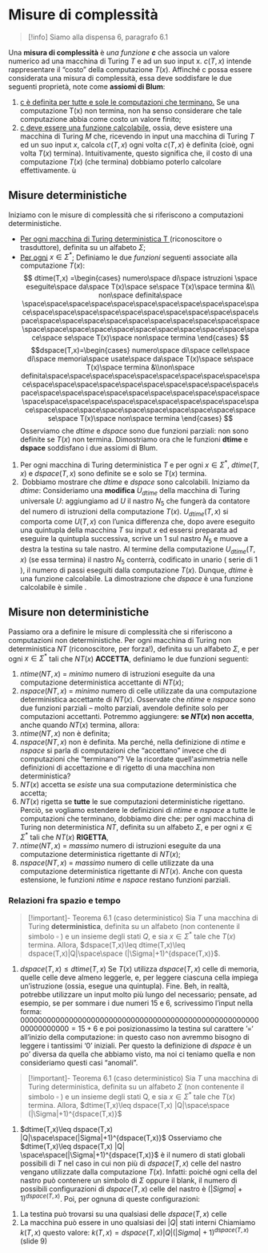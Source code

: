 # Misure di complessità
>[!info]
>Siamo alla dispensa 6, paragrafo 6.1

Una **misura di complessità** è *una funzione **c*** che associa un valore numerico ad una macchina di Turing $T$ e ad un suo input x.
$c(T,x)$ intende rappresentare il “costo” della computazione $T(x)$.
Affinché c possa essere considerata una misura di complessità, essa deve soddisfare le due seguenti proprietà, note come **assiomi di Blum**: 
1) <u>c è definita per tutte e sole le computazioni che terminano.</u> Se una computazione T(x) non termina, non ha senso considerare che tale computazione abbia come costo un valore finito; 
2) <u>c deve essere una funzione calcolabile</u>, ossia, deve esistere una macchina di Turing $M$ che, ricevendo in input una macchina di Turing $T$ ed un suo input $x$, calcola $c(T,x)$ ogni volta $c(T,x)$ è definita (cioè, ogni volta $T(x)$ termina). 
Intuitivamente, questo significa che, il costo di una computazione $T(x)$ (che termina) dobbiamo poterlo calcolare effettivamente. ù
## Misure deterministiche
Iniziamo con le misure di complessità che si riferiscono a computazioni deterministiche.
- <u>Per ogni macchina di Turing deterministica T </u> (riconoscitore o trasduttore), definita su un alfabeto $\Sigma$; 
- <u>Per ogni</u> $x\in\Sigma^*$; 
Definiamo le due *funzioni* seguenti associate alla computazione $T(x)$: 																					
$$
dtime(T,x) =\begin{cases} 
numero\space di\space istruzioni \space eseguite\space da\space T(x)\space se\space T(x)\space termina &\\
non\space definita\space \space\space\space\space\space\space\space\space\space\space\space\space\space\space\space\space\space\space\space\space\space\space\space\space\space\space\space\space\space\space\space\space\space\space\space\space\space\space\space\space\space\space\space\space se\space T(x)\space non\space termina
\end{cases} $$
$$dspace(T,x)=\begin{cases}
numero\space di\space celle\space di\space memoria\space usate\space da\space T(x)\space se\space T(x)\space termina &\\non\space definita\space\space\space\space\space\space\space\space\space\space\space\space\space\space\space\space\space\space\space\space\space\space\space\space\space\space\space\space\space\space\space\space\space\space\space\space\space\space\space\space\space\space\space\space\space\space\space\space\space\space\space\space se\space T(x)\space non\space termina
\end{cases}
$$
Osserviamo che $dtime$ e $dspace$ sono due funzioni parziali: non sono definite se $T(x)$ non termina.
Dimostriamo ora che le funzioni **dtime** e **dspace** soddisfano i due assiomi di Blum. 
1) Per ogni macchina di Turing deterministica $T$ e per ogni $x\in\Sigma^*$, $dtime(T,x)$ e $dspace(T,x)$ sono definite se e solo se $T(x)$ termina. 
2)  Dobbiamo mostrare che $dtime$ e $dspace$ sono calcolabili. 
Iniziamo da $dtime$:
Consideriamo una **modifica** $U_{dtime}$ della macchina di Turing universale $U$: 
aggiungiamo ad $U$ il nastro $N_5$ che fungerà da contatore del numero di istruzioni della computazione $T(x)$.
$U_{dtime}(T,x)$ si comporta come $U(T,x)$ con l’unica differenza che, dopo avere eseguito una quintupla della macchina $T$ su input $x$ ed essersi preparata ad eseguire la quintupla successiva, scrive un 1 sul nastro $N_5$ e muove a destra la testina su tale nastro. 
Al termine della computazione $U_{dtime}(T,x)$ (se essa termina) il nastro $N_5$ conterrà, codificato in unario ( serie di 1 ), il numero di passi eseguiti dalla computazione $T(x)$. Dunque, $dtime$ è una funzione calcolabile. 
La dimostrazione che $dspace$ è una funzione calcolabile è simile .
## Misure non deterministiche
Passiamo ora a definire  le misure di complessità che si riferiscono a computazioni non deterministiche. Per ogni macchina di Turing non deterministica $NT$ (riconoscitore, per forza!), definita su un alfabeto $\Sigma$, e per ogni $x\in\Sigma^*$ tali che $NT(x)$ **ACCETTA**, definiamo le due funzioni seguenti: 
1. $ntime(NT,x)$ = *minimo* numero di istruzioni eseguite da una computazione deterministica accettante di  $NT(x)$; 
2. $nspace(NT,x)$ = *minimo* numero di celle utilizzate da una computazione deterministica accettante di $NT(x)$.
Osservate che $ntime$ e $nspace$ sono due funzioni parziali – molto parziali, avendole definite solo per computazioni accettanti.
Potremmo aggiungere: **se $NT(x)$ non accetta**, anche quando $NT(x)$ termina, allora:
1. $ntime(NT,x)$ non è definita;
2. $nspace(NT,x)$ non è definita.
Ma perché, nella definizione di $ntime$ e $nspace$ si parla di  computazioni che “accettano” invece che di computazioni che “terminano”?
Ve la ricordate quell'asimmetria nelle definizioni di accettazione e di rigetto di una macchina non deterministica?
1. $NT(x)$ accetta se *esiste* una sua computazione deterministica che accetta;
2. $NT(x)$ rigetta se **tutte** le sue computazioni deterministiche rigettano.
Perciò, se vogliamo estendere le definizioni di $ntime$ e $nspace$ a tutte le computazioni che terminano, dobbiamo dire che: per ogni macchina di Turing non deterministica $NT$, definita su un alfabeto $\Sigma$, e per ogni $x\in\Sigma^*$ tali che $NT(x)$ **RIGETTA**, 
1. $ntime(NT,x)$ = *massimo* numero di istruzioni eseguite da una computazione deterministica rigettante di $NT(x)$; 
2. $nspace(NT,x)$ = *massimo* numero di celle utilizzate da una computazione deterministica rigettante di $NT(x)$.
Anche con questa estensione, le funzioni $ntime$ e $nspace$ restano funzioni parziali.
### Relazioni fra spazio e tempo
>[!important]- Teorema 6.1 (caso deterministico) 
>Sia $T$ una macchina di Turing **deterministica**, definita su un alfabeto  (non contenente il simbolo $\square$ ) e un insieme degli stati $Q$, e sia $x\in\Sigma^*$  tale che $T(x)$ termina. Allora,
>$dspace(T,x)\leq dtime(T,x)\leq dspace(T,x)|Q|\space\space (|\Sigma|+1)^{dspace(T,x)}$. 

1) $dspace(T,x)\leq dtime(T,x)$
Se $T(x)$ utilizza $dspace(T,x)$ celle di memoria, quelle celle deve almeno leggerle, e, per leggere ciascuna cella impiega un’istruzione (ossia, esegue una quintupla). Fine.
Beh, in realtà, potrebbe utilizzare un input molto più lungo del necessario; pensate, ad esempio, se per sommare i due numeri 15 e 6, scrivessimo l’input nella forma: $00000000000000000000000000000000000000000000000000000000000000000=15+6$ e poi posizionassimo la testina sul carattere ’=‘ all’inizio della computazione: in questo caso non avremmo bisogno di leggere i tantissimi ‘0’ iniziali. Per questo la definizione di $dspace$ è un po’ diversa da quella che abbiamo visto, ma noi ci teniamo quella e non consideriamo questi casi “anomali”.
>[!important]- Teorema 6.1 (caso deterministico)
>Sia $T$ una macchina di Turing deterministica, definita su un alfabeto $\Sigma$ (non contenente il simbolo $\square$ ) e un insieme degli stati Q, e sia $x\in\Sigma^*$ tale che $T(x)$ termina. Allora,
>$dtime(T,x)\leq dspace(T,x) |Q|\space\space (|\Sigma|+1)^{dspace(T,x)}$
1)  $dtime(T,x)\leq dspace(T,x) |Q|\space\space(|Sigma|+1)^{dspace(T,x)}$
Osserviamo che $dtime(T,x)\leq dspace(T,x) |Q| \space\space(|\Sigma|+1)^{dspace(T,x)}$  è il numero di stati globali possibili di $T$ nel caso in cui non più di $dspace(T,x)$ celle del nastro vengano utilizzate dalla computazione $T(x)$.
Infatti: 
poiché ogni cella del nastro può contenere un simbolo di $\Sigma$ oppure il blank, il numero di possibili configurazioni di $dspace(T,x)$ celle del nastro è $(|Sigma|+1)^{dspace(T,x)}$.
Poi, per ognuna di queste configurazioni:
1. La testina può trovarsi su una qualsiasi delle $dspace(T,x)$ celle
2. La macchina può essere in uno qualsiasi dei $|Q|$ stati interni
Chiamiamo $k(T,x)$ questo valore: $k(T,x) = dspace(T,x)|Q|(|Sigma|+1)^{dspace(T,x)}$ 
(slide 9)